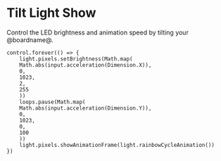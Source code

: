 # Tilt Light Show

Control the LED brightness and animation speed by tilting your @boardname@.

```blocks
control.forever(() => {
    light.pixels.setBrightness(Math.map(
    Math.abs(input.acceleration(Dimension.X)),
    0,
    1023,
    2,
    255
    ))
    loops.pause(Math.map(
    Math.abs(input.acceleration(Dimension.Y)),
    0,
    1023,
    0,
    100
    ))
    light.pixels.showAnimationFrame(light.rainbowCycleAnimation())
})
```